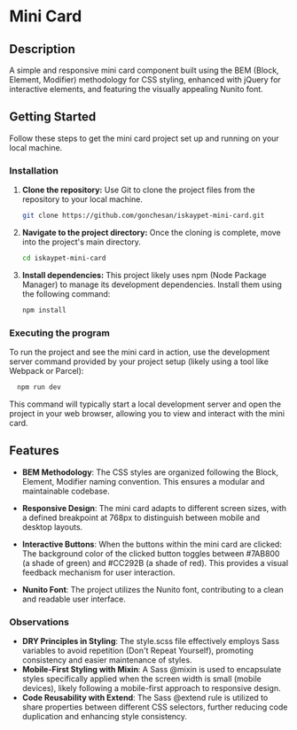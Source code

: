 # Mini Card

## Description

A simple and responsive mini card component built using the BEM (Block, Element,
Modifier) methodology for CSS styling, enhanced with jQuery for interactive
elements, and featuring the visually appealing Nunito font.

## Getting Started

Follow these steps to get the mini card project set up and running on your local
machine.

### Installation

1.  **Clone the repository:** Use Git to clone the project files from the
    repository to your local machine.

    ```bash
    git clone https://github.com/gonchesan/iskaypet-mini-card.git
    ```

2.  **Navigate to the project directory:** Once the cloning is complete, move
    into the project's main directory.

    ```bash
    cd iskaypet-mini-card
    ```

3.  **Install dependencies:** This project likely uses npm (Node Package
    Manager) to manage its development dependencies. Install them using the
    following command:

    ```bash
    npm install
    ```

### Executing the program

To run the project and see the mini card in action, use the development server
command provided by your project setup (likely using a tool like Webpack or
Parcel):

```bash
  npm run dev
```

This command will typically start a local development server and open the
project in your web browser, allowing you to view and interact with the mini
card.

## Features

- **BEM Methodology**: The CSS styles are organized following the Block,
  Element, Modifier naming convention. This ensures a modular and maintainable
  codebase.

- **Responsive Design**: The mini card adapts to different screen sizes, with a
  defined breakpoint at 768px to distinguish between mobile and desktop layouts.

- **Interactive Buttons**: When the buttons within the mini card are clicked:
  The background color of the clicked button toggles between #7AB800 (a shade of
  green) and #CC292B (a shade of red). This provides a visual feedback mechanism
  for user interaction.
- **Nunito Font**: The project utilizes the Nunito font, contributing to a clean
  and readable user interface.

### Observations

- **DRY Principles in Styling**: The style.scss file effectively employs Sass
  variables to avoid repetition (Don't Repeat Yourself), promoting consistency
  and easier maintenance of styles.
- **Mobile-First Styling with Mixin**: A Sass @mixin is used to encapsulate
  styles specifically applied when the screen width is small (mobile devices),
  likely following a mobile-first approach to responsive design.
- **Code Reusability with Extend**: The Sass @extend rule is utilized to share
  properties between different CSS selectors, further reducing code duplication
  and enhancing style consistency.
